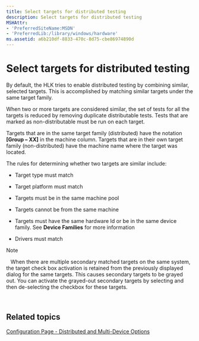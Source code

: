 ```yaml
---
title: Select targets for distributed testing
description: Select targets for distributed testing
MSHAttr:
- 'PreferredSiteName:MSDN'
- 'PreferredLib:/library/windows/hardware'
ms.assetid: a6b210df-8833-470c-8d75-cbe86974890d
---
```


# Select targets for distributed testing


By default, the HLK tries to enable distributed testing by combining similar, selected targets. This is accomplished by matching similar targets under the same target family.

When two or more targets are considered similar, the set of tests for all the targets is reduced by removing duplicate distributable tests. Tests that are marked as non-distributable must be run on each target.

Targets that are in the same target family (distributed) have the notation **\[Group – XX\]** in the machine column. Targets that are in their own target family (non-distributed) have the machine name where the target was located.

The rules for determining whether two targets are similar include:

-   Target type must match

-   Target platform must match

-   Targets must be in the same machine pool

-   Targets cannot be from the same machine

-   Targets must have the same hardware Id or be in the same device family. See **Device Families** for more information

-   Drivers must match

>[!NOTE]
>  
When there are multiple secondary matched targets on the same system, the target check box activation is retained from the previously displayed dialog for the same targets. This causes secondary targets to be grayed out. You can activate the grayed-out secondary targets by selecting and then de-selecting the checkbox for these targets.

 

## <span id="related-topics"></span>Related topics


[Configuration Page - Distributed and Multi-Device Options](configuration-page---distributed-and-multi-device-options.md)

 

 







